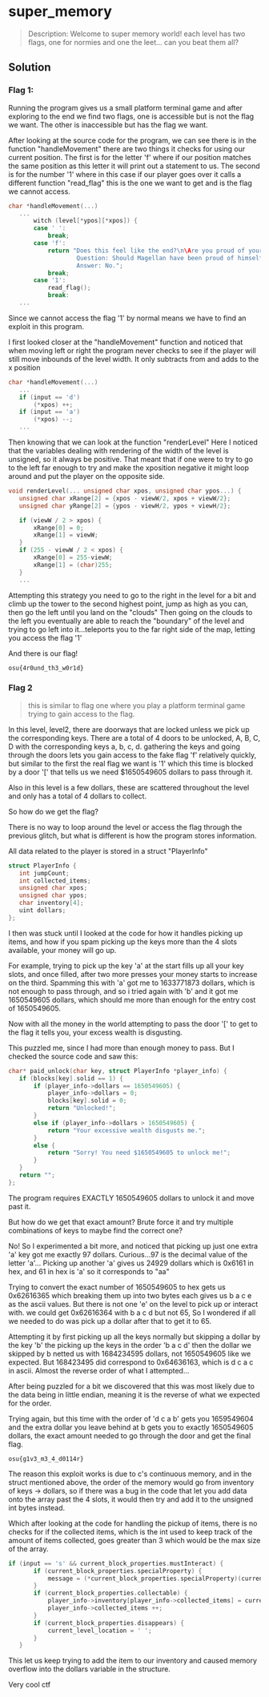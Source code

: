 # super_memory
> Description: Welcome to super memory world! each level has two flags, one for normies and one the leet... can you beat them all?

## Solution

### Flag 1:

Running the program gives us a small platform terminal game and after exploring to the end we find two flags, one is accessible but is not the flag we want.
The other is inaccessible but has the flag we want.

After looking at the source code for the program, we can see there is in the function "handleMovement" there are two things it checks for using our current position.
The first is for the letter 'f' where if our position matches the same position as this letter it will print out a statement to us.
The second is for the number '1' where in this case if our player goes over it calls a different function "read_flag" this is the one we want to get and is the flag we cannot access.

```c
char *handleMovement(...)
   ...
       witch (level[*ypos][*xpos]) {
       case ' ':
           break;
       case 'f':
           return "Does this feel like the end?\n\Are you proud of yourself?\n\
                   Question: Should Magellan have been proud of himself had he turned around after leaving the harbor?\n\
                   Answer: No.";
           break;
       case '1':
           read_flag();
           break:
   ...

```

Since we cannot access the flag '1' by normal means we have to find an exploit in this program.

I first looked closer at the "handleMovement" function and noticed that when moving left or right the program never checks to see if the player will still move inbounds of the level width.
It only subtracts from and adds to the x position

```c
char *handleMovement(...)
   ...
   if (input == 'd')
       (*xpos) ++;
   if (input == 'a')
       (*xpos) --;
   ...
```

Then knowing that we can look at the function "renderLevel"
Here I noticed that the variables dealing with rendering of the width of the level is unsigned, so it always be positive.
That meant that if one were to try to go to the left far enough to try and make the xposition negative it might loop around and put the player on the opposite side.

```c
void renderLevel(... unsigned char xpos, unsigned char ypos...) {
   unsigned char xRange[2] = {xpos - viewW/2, xpos + viewW/2};
   unsigned char yRange[2] = {ypos - viewH/2, ypos + viewH/2};

   if (viewW / 2 > xpos) {
       xRange[0] = 0;
       xRange[1] = viewW;
   }
   if (255 - viewW / 2 < xpos) {
       xRange[0] = 255-viewW;
       xRange[1] = (char)255;
   }
   ...
```

Attempting this strategy you need to go to the right in the level for a bit and climb up the tower to the second highest point, jump as high as you can, then go the left until you land on the "clouds"
Then going on the clouds to the left you eventually are able to reach the "boundary" of the level and trying to go left into it...teleports you to the far right side of the map, letting you access the flag '1'

And there is our flag!

```shell
osu{4r0und_th3_w0r1d}
```

### Flag 2

> this is similar to flag one where you play a platform terminal game trying to gain access to the flag.


In this level, level2, there are doorways that are locked unless we pick up the corresponding keys. There are a total of 4 doors to be unlocked, A, B, C, D with the corresponding keys a, b, c, d.
gathering the keys and going through the doors lets you gain access to the fake flag 'f' relatively quickly, but similar to the first the real flag we want is '1' which this time is blocked by a door '[' that tells us we need $1650549605 dollars to pass through it.

Also in this level is a few dollars, these are scattered throughout the level and only has a total of 4 dollars to collect.

So how do we get the flag?

There is no way to loop around the level or access the flag through the previous glitch, but what is different is how the program stores information.

All data related to the player is stored in a struct "PlayerInfo"

```c
struct PlayerInfo {
   int jumpCount;
   int collected_items;
   unsigned char xpos;
   unsigned char ypos;
   char inventory[4];
   uint dollars;
};
```

I then was stuck until I looked at the code for how it handles picking up items, and how if you spam picking up the keys more than the 4 slots available, your money will go up.

For example, trying to pick up the key 'a' at the start fills up all your key slots, and once filled, after two more presses your money starts to increase on the third.
Spamming this with 'a' got me to 1633771873 dollars, which is not enough to pass through, and so i tried again with 'b' and it got me 1650549605 dollars, which should me more than enough for the entry cost of 1650549605.


Now with all the money in the world attempting to pass the door '[' to get to the flag it tells you, your excess wealth is disgusting.


This puzzled me, since I had more than enough money to pass. But I checked the source code and saw this:

```c
char* paid_unlock(char key, struct PlayerInfo *player_info) {
   if (blocks[key].solid == 1) {
       if (player_info->dollars == 1650549605) {
           player_info->dollars = 0;
           blocks[key].solid = 0;
           return "Unlocked!";
       }
       else if (player_info->dollars > 1650549605) {
           return "Your excessive wealth disgusts me.";
       }
       else {
           return "Sorry! You need $1650549605 to unlock me!";
       }
   }
   return "";
};
```

The program requires EXACTLY 1650549605 dollars to unlock it and move past it.


But how do we get that exact amount? Brute force it and try multiple combinations of keys to maybe find the correct one?


No! So I experimented a bit more, and noticed that picking up just one extra 'a' key got me exactly 97 dollars. Curious...97 is the decimal value of the letter 'a'...
Picking up another 'a' gives us 24929 dollars which is 0x6161 in hex, and 61 in hex is 'a' so it corresponds to "aa"

Trying to convert the exact number of 1650549605 to hex gets us 0x62616365 which breaking them up into two bytes each gives us b a c e as the ascii values.
But there is not one 'e' on the level to pick up or interact with. we could get 0x62616364 with b a c d but not 65, So I wondered if all we needed to do was pick up a dollar after that to get it to 65.


Attempting it by first picking up all the keys normally but skipping a dollar by the key 'b' the picking up the keys in the order 'b a c d' then the dollar we skipped by b
netted us with 1684234595 dollars, not 1650549605 like we expected. But 168423495 did correspond to 0x64636163, which is d c a c in ascii. Almost the reverse order of what I attempted...

After being puzzled for a bit we discovered that this was most likely due to the data being in little endian, meaning it is the reverse of what we expected for the order.

Trying again, but this time with the order of 'd c a b' gets you 1659549604 and the extra dollar you leave behind at b gets you to exactly 1650549605 dollars, the exact amount needed to go through the door and get the final flag.

```shell
osu{g1v3_m3_4_d0114r}
```

The reason this exploit works is due to c's continuous memory, and in the struct mentioned above, the order of the memory would go from inventory of keys -> dollars, so if there was a bug in the code that let you add data onto the array past the 4 slots, it would then try and add it to the unsigned int bytes instead.

Which after looking at the code for handling the pickup of items, there is no checks for if the collected items, which is the int used to keep track of the amount of items collected, goes greater than 3 which would be the max size of the array.

```c
if (input == 's' && current_block_properties.mustInteract) {
       if (current_block_properties.specialProperty) {
           message = (*current_block_properties.specialProperty)(current_level_location, player_info);
       }
       if (current_block_properties.collectable) {
           player_info->inventory[player_info->collected_items] = current_level_location;
           player_info->collected_items ++;
       }
       if (current_block_properties.disappears) {
           current_level_location = ' ';
       }
   }
```

This let us keep trying to add the item to our inventory and caused memory overflow into the dollars variable in the structure.

Very cool ctf 